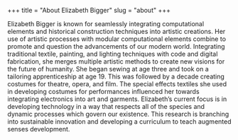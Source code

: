 +++
title = "About Elizabeth Bigger"
slug = "about"
+++

Elizabeth Bigger is known for seamlessly integrating computational elements and historical construction techniques into artistic creations. Her use of artistic processes with modular computational elements combine to promote and question the advancements of our modern world. Integrating traditional textile, painting, and lighting techniques with code and digital fabrication, she merges multiple artistic methods to create new visions for the future of humanity. She began sewing at age three and took on a tailoring apprenticeship at age 19. This was followed by a decade creating costumes for theatre, opera, and film. The special effects textiles she used in developing costumes for performances influenced her towards integrating electronics into art and garments. Elizabeth’s current focus is in developing technology in a way that respects all of the species and dynamic processes which govern our existence. This research is branching into sustainable innovation and developing a curriculum to teach augmented senses development.